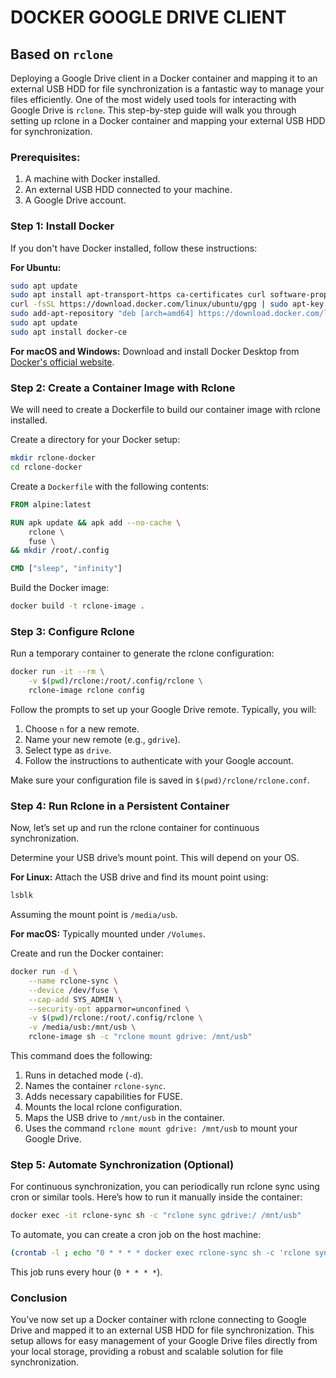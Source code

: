 # DOCKER GOOGLE DRIVE CLIENT
## Based on ```rclone```
Deploying a Google Drive client in a Docker container and mapping it to an external USB HDD for file synchronization is a fantastic way to manage your files efficiently. One of the most widely used tools for interacting with Google Drive is `rclone`. This step-by-step guide will walk you through setting up rclone in a Docker container and mapping your external USB HDD for synchronization.

### Prerequisites:
1. A machine with Docker installed.
2. An external USB HDD connected to your machine.
3. A Google Drive account.

### Step 1: Install Docker

If you don't have Docker installed, follow these instructions:

**For Ubuntu:**
```sh
sudo apt update
sudo apt install apt-transport-https ca-certificates curl software-properties-common
curl -fsSL https://download.docker.com/linux/ubuntu/gpg | sudo apt-key add -
sudo add-apt-repository "deb [arch=amd64] https://download.docker.com/linux/ubuntu $(lsb_release -cs) stable"
sudo apt update
sudo apt install docker-ce
```

**For macOS and Windows:**
Download and install Docker Desktop from [Docker's official website](https://www.docker.com/products/docker-desktop).

### Step 2: Create a Container Image with Rclone

We will need to create a Dockerfile to build our container image with rclone installed.

Create a directory for your Docker setup:
```sh
mkdir rclone-docker
cd rclone-docker
```

Create a `Dockerfile` with the following contents:
```dockerfile
FROM alpine:latest

RUN apk update && apk add --no-cache \
    rclone \
    fuse \
&& mkdir /root/.config

CMD ["sleep", "infinity"]
```

Build the Docker image:
```sh
docker build -t rclone-image .
```

### Step 3: Configure Rclone

Run a temporary container to generate the rclone configuration:
```sh
docker run -it --rm \
    -v $(pwd)/rclone:/root/.config/rclone \
    rclone-image rclone config
```

Follow the prompts to set up your Google Drive remote. Typically, you will:
1. Choose `n` for a new remote.
2. Name your new remote (e.g., `gdrive`).
3. Select type as `drive`.
4. Follow the instructions to authenticate with your Google account.

Make sure your configuration file is saved in `$(pwd)/rclone/rclone.conf`.

### Step 4: Run Rclone in a Persistent Container

Now, let’s set up and run the rclone container for continuous synchronization.

Determine your USB drive’s mount point. This will depend on your OS.

**For Linux:**
Attach the USB drive and find its mount point using:
```sh
lsblk
```
Assuming the mount point is `/media/usb`.

**For macOS:**
Typically mounted under `/Volumes`.

Create and run the Docker container:
```sh
docker run -d \
    --name rclone-sync \
    --device /dev/fuse \
    --cap-add SYS_ADMIN \
    --security-opt apparmor=unconfined \
    -v $(pwd)/rclone:/root/.config/rclone \
    -v /media/usb:/mnt/usb \
    rclone-image sh -c "rclone mount gdrive: /mnt/usb"
```

This command does the following:
1. Runs in detached mode (`-d`).
2. Names the container `rclone-sync`.
3. Adds necessary capabilities for FUSE.
4. Mounts the local rclone configuration.
5. Maps the USB drive to `/mnt/usb` in the container.
6. Uses the command `rclone mount gdrive: /mnt/usb` to mount your Google Drive.

### Step 5: Automate Synchronization (Optional)

For continuous synchronization, you can periodically run rclone sync using cron or similar tools. Here’s how to run it manually inside the container:
```sh
docker exec -it rclone-sync sh -c "rclone sync gdrive:/ /mnt/usb"
```

To automate, you can create a cron job on the host machine:
```sh
(crontab -l ; echo "0 * * * * docker exec rclone-sync sh -c 'rclone sync gdrive:/ /mnt/usb'") | crontab -
```

This job runs every hour (`0 * * * *`).

### Conclusion

You’ve now set up a Docker container with rclone connecting to Google Drive and mapped it to an external USB HDD for file synchronization. This setup allows for easy management of your Google Drive files directly from your local storage, providing a robust and scalable solution for file synchronization.

